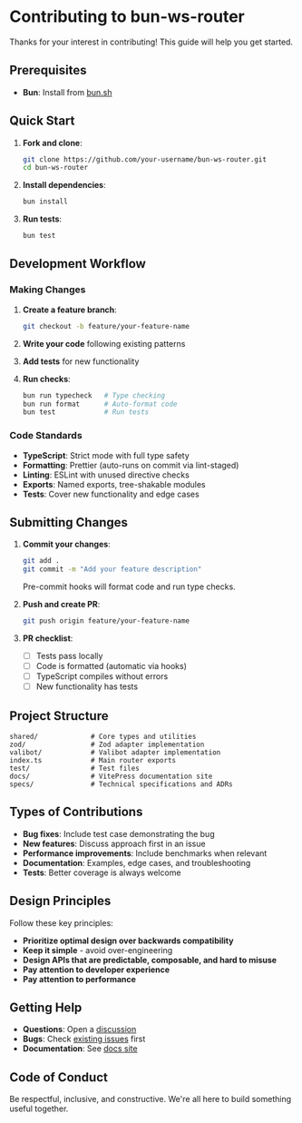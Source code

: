 # Contributing to bun-ws-router

Thanks for your interest in contributing! This guide will help you get started.

## Prerequisites

- **Bun**: Install from [bun.sh](https://bun.sh)

## Quick Start

1. **Fork and clone**:

   ```bash
   git clone https://github.com/your-username/bun-ws-router.git
   cd bun-ws-router
   ```

2. **Install dependencies**:

   ```bash
   bun install
   ```

3. **Run tests**:

   ```bash
   bun test
   ```

## Development Workflow

### Making Changes

1. **Create a feature branch**:

   ```bash
   git checkout -b feature/your-feature-name
   ```

2. **Write your code** following existing patterns
3. **Add tests** for new functionality
4. **Run checks**:

   ```bash
   bun run typecheck   # Type checking
   bun run format      # Auto-format code
   bun test            # Run tests
   ```

### Code Standards

- **TypeScript**: Strict mode with full type safety
- **Formatting**: Prettier (auto-runs on commit via lint-staged)
- **Linting**: ESLint with unused directive checks
- **Exports**: Named exports, tree-shakable modules
- **Tests**: Cover new functionality and edge cases

## Submitting Changes

1. **Commit your changes**:

   ```bash
   git add .
   git commit -m "Add your feature description"
   ```

   Pre-commit hooks will format code and run type checks.

2. **Push and create PR**:

   ```bash
   git push origin feature/your-feature-name
   ```

3. **PR checklist**:
   - [ ] Tests pass locally
   - [ ] Code is formatted (automatic via hooks)
   - [ ] TypeScript compiles without errors
   - [ ] New functionality has tests

## Project Structure

```
shared/             # Core types and utilities
zod/                # Zod adapter implementation
valibot/            # Valibot adapter implementation
index.ts            # Main router exports
test/               # Test files
docs/               # VitePress documentation site
specs/              # Technical specifications and ADRs
```

## Types of Contributions

- **Bug fixes**: Include test case demonstrating the bug
- **New features**: Discuss approach first in an issue
- **Performance improvements**: Include benchmarks when relevant
- **Documentation**: Examples, edge cases, and troubleshooting
- **Tests**: Better coverage is always welcome

## Design Principles

Follow these key principles:

- **Prioritize optimal design over backwards compatibility**
- **Keep it simple** - avoid over-engineering
- **Design APIs that are predictable, composable, and hard to misuse**
- **Pay attention to developer experience**
- **Pay attention to performance**

## Getting Help

- **Questions**: Open a [discussion](https://github.com/kriasoft/bun-ws-router/discussions)
- **Bugs**: Check [existing issues](https://github.com/kriasoft/bun-ws-router/issues) first
- **Documentation**: See [docs site](https://kriasoft.com/bun-ws-router/)

## Code of Conduct

Be respectful, inclusive, and constructive. We're all here to build something useful together.
